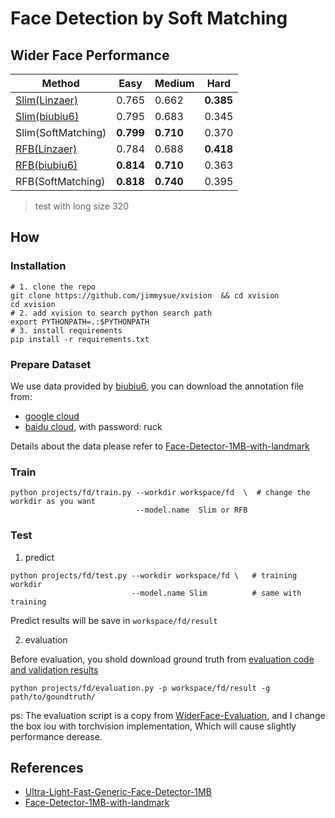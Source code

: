 # Face Detection by Soft Matching

## Wider Face Performance
 
 Method|Easy|Medium|Hard
------|--------|----------|--------
[Slim(Linzaer)][1]|0.765     |0.662       | **0.385**
[Slim(biubiu6)][2]|0.795     |0.683       |0.345
Slim(SoftMatching)|**0.799**     |**0.710**       | 0.370
[RFB(Linzaer)][1] |0.784     |0.688       |**0.418**
[RFB(biubiu6)][2]|**0.814**     |**0.710**       |0.363
RFB(SoftMatching) | **0.818** | **0.740**  | 0.395

> test with long size 320

## How 

### Installation

```shell
# 1. clone the repo
git clone https://github.com/jimmysue/xvision  && cd xvision  
cd xvision
# 2. add xvision to search python search path
export PYTHONPATH=.:$PYTHONPATH  
# 3. install requirements
pip install -r requirements.txt
```

### Prepare Dataset

We use data provided by [biubiu6][2], you can download the annotation file from:
- [google cloud][google cloud] 
- [baidu cloud][], with password: ruck

Details about the data please refer to [Face-Detector-1MB-with-landmark][2]

### Train 

```shell
python projects/fd/train.py --workdir workspace/fd  \  # change the workdir as you want
                            --model.name  Slim or RFB
```

### Test

1. predict 
```shell
python projects/fd/test.py --workdir workspace/fd \   # training workdir
                           --model.name Slim          # same with training
```
Predict results will be save in `workspace/fd/result`

2. evaluation

Before evaluation, you shold download ground truth from [evaluation code and validation results](http://shuoyang1213.me/WIDERFACE/support/eval_script/eval_tools.zip)

```
python projects/fd/evaluation.py -p workspace/fd/result -g path/to/goundtruth/
```

ps: The evaluation script is a copy from [WiderFace-Evaluation][WiderFace-Evaluation], 
and I change the box iou  with torchvision implementation, Which will cause slightly performance derease. 


## References

- [Ultra-Light-Fast-Generic-Face-Detector-1MB][1]
- [Face-Detector-1MB-with-landmark][2]


[1]: Ultra-Light-Fast-Generic-Face-Detector-1MB
[2]: https://github.com/biubug6/Face-Detector-1MB-with-landmark
[google cloud]: https://drive.google.com/open?id=11UGV3nbVv1x9IC--_tK3Uxf7hA6rlbsS
[baidu cloud]: https://pan.baidu.com/s/1jIp9t30oYivrAvrgUgIoLQ
[WiderFace-Evaluation]: https://github.com/wondervictor/WiderFace-Evaluation